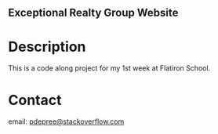 Exceptional Realty Group Website
---

# Description
This is a code along project for my 1st week at Flatiron School.  

# Contact
email: pdepree@stackoverflow.com

